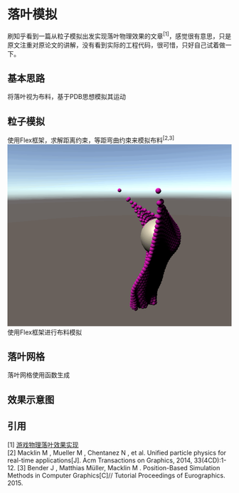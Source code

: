# 落叶模拟
刷知乎看到一篇从粒子模拟出发实现落叶物理效果的文章<sup>[1]</sup>，感觉很有意思，只是原文注重对原论文的讲解，没有看到实际的工程代码，很可惜，只好自己试着做一下。
## 基本思路
将落叶视为布料，基于PDB思想模拟其运动
## 粒子模拟
使用Flex框架，求解距离约束，等距弯曲约束来模拟布料<sup>[2,3]</sup>
![](/Imgs/ClothTest.gif)<br>使用Flex框架进行布料模拟<br>
## 落叶网格
落叶网格使用函数生成
## 效果示意图



## 引用
[1] [游戏物理落叶效果实现](https://zhuanlan.zhihu.com/p/143687250)<br>
[2] Macklin M , Mueller M , Chentanez N , et al. Unified particle physics for real-time applications[J]. Acm Transactions on Graphics, 2014, 33(4CD):1-12.
[3] Bender J , Matthias Müller, Macklin M . Position-Based Simulation Methods in Computer Graphics[C]// Tutorial Proceedings of Eurographics. 2015.
